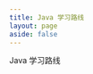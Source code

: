 ```yaml
---
title: Java 学习路线
layout: page
aside: false
---
```


<div :class="$style.container">
    <div :class="$style.title">Java 学习路线</div>
    <learning-route :route-data="backEndData"></learning-route>
</div>

<script setup>
import LearningRoute from "../../.vitepress/views/learningRoute/LearningRoute.vue";
import { backEndData } from "../../.vitepress/routeData/backEndData.mjs";
</script>

<style module>
.container {
    margin: 20px 9%;
}

.title {
    color: #3c3c43;
    font-size: 28px;
    font-weight: 600;
    margin-bottom: 16px;
}
</style>
